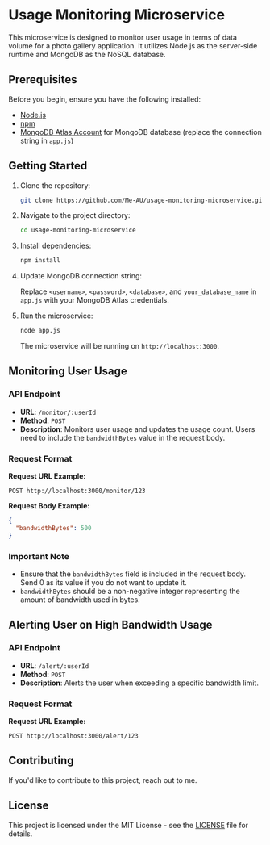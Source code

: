 # Usage Monitoring Microservice

This microservice is designed to monitor user usage in terms of data volume for a photo gallery application. It utilizes Node.js as the server-side runtime and MongoDB as the NoSQL database.

## Prerequisites

Before you begin, ensure you have the following installed:

- [Node.js](https://nodejs.org/)
- [npm](https://www.npmjs.com/)
- [MongoDB Atlas Account](https://www.mongodb.com/cloud/atlas) for MongoDB database (replace the connection string in `app.js`)

## Getting Started

1. Clone the repository:

   ```bash
   git clone https://github.com/Me-AU/usage-monitoring-microservice.git
   ```

2. Navigate to the project directory:

   ```bash
   cd usage-monitoring-microservice
   ```

3. Install dependencies:

   ```bash
   npm install
   ```

4. Update MongoDB connection string:

   Replace `<username>`, `<password>`, `<database>`, and `your_database_name` in `app.js` with your MongoDB Atlas credentials.

5. Run the microservice:

   ```bash
   node app.js
   ```

   The microservice will be running on `http://localhost:3000`.

## Monitoring User Usage

### API Endpoint

- **URL**: `/monitor/:userId`
- **Method**: `POST`
- **Description**: Monitors user usage and updates the usage count. Users need to include the `bandwidthBytes` value in the request body.

### Request Format

**Request URL Example:**
```http
POST http://localhost:3000/monitor/123
```

**Request Body Example:**
```json
{
  "bandwidthBytes": 500
}
```

### Important Note

- Ensure that the `bandwidthBytes` field is included in the request body. Send 0 as its value if you do not want to update it.
- `bandwidthBytes` should be a non-negative integer representing the amount of bandwidth used in bytes.

## Alerting User on High Bandwidth Usage

### API Endpoint

- **URL**: `/alert/:userId`
- **Method**: `POST`
- **Description**: Alerts the user when exceeding a specific bandwidth limit.

### Request Format

**Request URL Example:**
```http
POST http://localhost:3000/alert/123
```

## Contributing

If you'd like to contribute to this project, reach out to me.

## License

This project is licensed under the MIT License - see the [LICENSE](LICENSE) file for details.